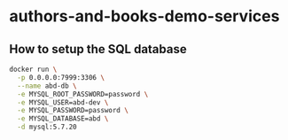 # authors-and-books-demo-services

## How to setup the SQL database

```sh
docker run \
  -p 0.0.0.0:7999:3306 \
  --name abd-db \
  -e MYSQL_ROOT_PASSWORD=password \
  -e MYSQL_USER=abd-dev \
  -e MYSQL_PASSWORD=password \
  -e MYSQL_DATABASE=abd \
  -d mysql:5.7.20
```
